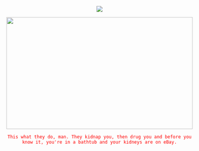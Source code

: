 <p align="center"> <img src="https://komarev.com/ghpvc/?username=whannells&label=profile%20views!&color=fe0914&style=flat"  </p>

<p align="center"> <img src="https://github.com/user-attachments/assets/b55412db-75d4-4c97-a029-73ea021e76bb" width="500" height="300">
  
<p align="center"> <code style="color:red">This what they do, man. They kidnap you, then drug you and before you know it, you're in a bathtub and your kidneys are on eBay.</code> <code>

